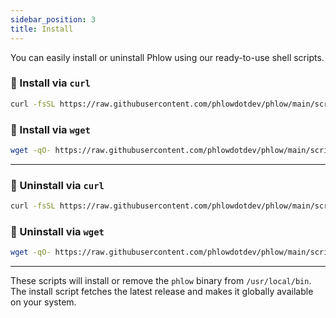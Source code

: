 ```yaml
---
sidebar_position: 3
title: Install
---
```


You can easily install or uninstall Phlow using our ready-to-use shell scripts.

### 🔽 Install via `curl`

```bash
curl -fsSL https://raw.githubusercontent.com/phlowdotdev/phlow/main/scripts/install-phlow.sh | bash
```

### 🔽 Install via `wget`

```bash
wget -qO- https://raw.githubusercontent.com/phlowdotdev/phlow/main/scripts/install-phlow.sh | bash
```
---

### 🧹 Uninstall via `curl`

```bash
curl -fsSL https://raw.githubusercontent.com/phlowdotdev/phlow/main/scripts/uninstall-phlow.sh | bash
```

### 🧹 Uninstall via `wget`

```bash
wget -qO- https://raw.githubusercontent.com/phlowdotdev/phlow/main/scripts/uninstall-phlow.sh | bash
```
---

These scripts will install or remove the `phlow` binary from `/usr/local/bin`. The install script fetches the latest release and makes it globally available on your system.
